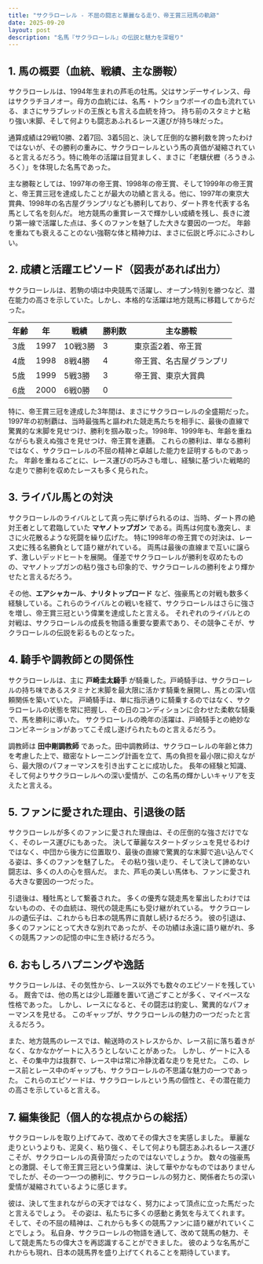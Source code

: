 ```yaml
---
title: "サクラローレル - 不屈の闘志と華麗なる走り、帝王賞三冠馬の軌跡"
date: 2025-09-20
layout: post
description: "名馬『サクラローレル』の伝説と魅力を深堀り"
---
```


## 1. 馬の概要（血統、戦績、主な勝鞍）

サクラローレルは、1994年生まれの芦毛の牡馬。父はサンデーサイレンス、母はサクラチヨノオー。母方の血統には、名馬・トウショウボーイの血も流れている、まさにサラブレッドの王族とも言える血統を持つ。  持ち前のスタミナと粘り強い末脚、そして何よりも闘志あふれるレース運びが持ち味だった。

通算成績は29戦10勝、2着7回、3着5回と、決して圧倒的な勝利数を誇ったわけではないが、その勝利の重みに、サクラローレルという馬の真価が凝縮されていると言えるだろう。特に晩年の活躍は目覚ましく、まさに「老驥伏櫪（ろうきふろく）」を体現した名馬であった。

主な勝鞍としては、1997年の帝王賞、1998年の帝王賞、そして1999年の帝王賞と、帝王賞三冠を達成したことが最大の功績と言える。他に、1997年の東京大賞典、1998年の名古屋グランプリなども勝利しており、ダート界を代表する名馬として名を刻んだ。  地方競馬の重賞レースで輝かしい成績を残し、長きに渡り第一線で活躍した点は、多くのファンを魅了した大きな要因の一つだ。  年齢を重ねても衰えることのない強靭な体と精神力は、まさに伝説と呼ぶにふさわしい。


## 2. 成績と活躍エピソード（図表があれば出力）

サクラローレルは、若駒の頃は中央競馬で活躍し、オープン特別を勝つなど、潜在能力の高さを示していた。しかし、本格的な活躍は地方競馬に移籍してからだった。

| 年齢 | 年 | 戦績 | 勝利数 | 主な勝鞍 |
|---|---|---|---|---|
| 3歳 | 1997 | 10戦3勝 | 3 | 東京盃2着、帝王賞 |
| 4歳 | 1998 | 8戦4勝 | 4 | 帝王賞、名古屋グランプリ |
| 5歳 | 1999 | 5戦3勝 | 3 | 帝王賞、東京大賞典 |
| 6歳 | 2000 | 6戦0勝 | 0 |  |


特に、帝王賞三冠を達成した3年間は、まさにサクラローレルの全盛期だった。1997年の初制覇は、当時最強馬と謳われた競走馬たちを相手に、最後の直線で驚異的な末脚を見せつけ、勝利を掴み取った。1998年、1999年も、年齢を重ねながらも衰えぬ強さを見せつけ、帝王賞を連覇。  これらの勝利は、単なる勝利ではなく、サクラローレルの不屈の精神と卓越した能力を証明するものであった。  年齢を重ねるごとに、レース運びの巧みさも増し、経験に基づいた戦略的な走りで勝利を収めたレースも多く見られた。


## 3. ライバル馬との対決

サクラローレルのライバルとして真っ先に挙げられるのは、当時、ダート界の絶対王者として君臨していた **マヤノトップガン** である。両馬は何度も激突し、まさに火花散るような死闘を繰り広げた。  特に1998年の帝王賞での対決は、レース史に残る名勝負として語り継がれている。  両馬は最後の直線まで互いに譲らず、激しいデッドヒートを展開。  僅差でサクラローレルが勝利を収めたものの、マヤノトップガンの粘り強さも印象的で、サクラローレルの勝利をより輝かせたと言えるだろう。

その他、**エアシャカール**、**ナリタトップロード** など、強豪馬との対戦も数多く経験している。これらのライバルとの戦いを経て、サクラローレルはさらに強さを増し、帝王賞三冠という偉業を達成したと言える。  それぞれのライバルとの対戦は、サクラローレルの成長を物語る重要な要素であり、その競争こそが、サクラローレルの伝説を彩るものとなった。



## 4. 騎手や調教師との関係性

サクラローレルは、主に **戸崎圭太騎手** が騎乗した。戸崎騎手は、サクラローレルの持ち味であるスタミナと末脚を最大限に活かす騎乗を展開し、馬との深い信頼関係を築いていた。  戸崎騎手は、単に指示通りに騎乗するのではなく、サクラローレルの状態を常に把握し、その日のコンディションに合わせた柔軟な騎乗で、馬を勝利に導いた。  サクラローレルの晩年の活躍は、戸崎騎手との絶妙なコンビネーションがあってこそ成し遂げられたものと言えるだろう。

調教師は **田中剛調教師** であった。田中調教師は、サクラローレルの年齢と体力を考慮した上で、緻密なトレーニング計画を立て、馬の負担を最小限に抑えながら、最大限のパフォーマンスを引き出すことに成功した。  長年の経験と知識、そして何よりサクラローレルへの深い愛情が、この名馬の輝かしいキャリアを支えたと言える。


## 5. ファンに愛された理由、引退後の話

サクラローレルが多くのファンに愛された理由は、その圧倒的な強さだけでなく、そのレース運びにもあった。  決して華麗なスタートダッシュを見せるわけではなく、中団から後方に位置取り、最後の直線で驚異的な末脚で追い込んでくる姿は、多くのファンを魅了した。  その粘り強い走り、そして決して諦めない闘志は、多くの人の心を掴んだ。  また、芦毛の美しい馬体も、ファンに愛される大きな要因の一つだった。

引退後は、種牡馬として繋養された。  多くの優秀な競走馬を輩出したわけではないものの、その血統は、現代の競走馬にも受け継がれている。  サクラローレルの遺伝子は、これからも日本の競馬界に貢献し続けるだろう。  彼の引退は、多くのファンにとって大きな別れであったが、その功績は永遠に語り継がれ、多くの競馬ファンの記憶の中に生き続けるだろう。


## 6. おもしろハプニングや逸話

サクラローレルは、その気性から、レース以外でも数々のエピソードを残している。  厩舎では、他の馬とは少し距離を置いて過ごすことが多く、マイペースな性格であった。  しかし、レースになると、その闘志は豹変し、驚異的なパフォーマンスを見せる。  このギャップが、サクラローレルの魅力の一つだったと言えるだろう。

また、地方競馬のレースでは、輸送時のストレスからか、レース前に落ち着きがなく、なかなかゲートに入ろうとしないことがあった。  しかし、ゲートに入ると、その集中力は抜群で、レース中は常に冷静沈着な走りを見せた。  この、レース前とレース中のギャップも、サクラローレルの不思議な魅力の一つであった。  これらのエピソードは、サクラローレルという馬の個性と、その潜在能力の高さを示していると言える。


## 7. 編集後記（個人的な視点からの総括）

サクラローレルを取り上げてみて、改めてその偉大さを実感しました。  華麗な走りというよりも、泥臭く、粘り強く、そして何よりも闘志あふれるレース運びこそが、サクラローレルの真骨頂だったのではないでしょうか。  数々の強豪馬との激闘、そして帝王賞三冠という偉業は、決して華やかなものではありませんでしたが、その一つ一つの勝利に、サクラローレルの努力と、関係者たちの深い愛情が凝縮されているように感じます。

彼は、決して生まれながらの天才ではなく、努力によって頂点に立った馬だったと言えるでしょう。  その姿は、私たちに多くの感動と勇気を与えてくれます。  そして、その不屈の精神は、これからも多くの競馬ファンに語り継がれていくことでしょう。  私自身、サクラローレルの物語を通して、改めて競馬の魅力、そして競走馬たちの偉大さを再認識することができました。  彼のような名馬がこれからも現れ、日本の競馬界を盛り上げてくれることを期待しています。
